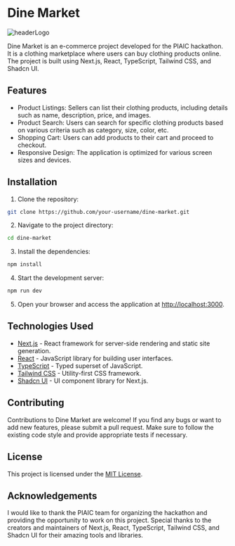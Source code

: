 # Dine Market

![headerLogo](https://github.com/MasabBinZia/Hackthon-01-web-Ecommerce-web/assets/94193065/da349a23-2908-4901-99c1-2b1ab0ab0941)


Dine Market is an e-commerce project developed for the PIAIC hackathon. It is a clothing marketplace where users can buy clothing products online. The project is built using Next.js, React, TypeScript, Tailwind CSS, and Shadcn UI.

## Features

- Product Listings: Sellers can list their clothing products, including details such as name, description, price, and images.
- Product Search: Users can search for specific clothing products based on various criteria such as category, size, color, etc.
- Shopping Cart: Users can add products to their cart and proceed to checkout.
- Responsive Design: The application is optimized for various screen sizes and devices.

## Installation

1. Clone the repository:

```bash
git clone https://github.com/your-username/dine-market.git
```

2. Navigate to the project directory:

```bash
cd dine-market
```

3. Install the dependencies:

```bash
npm install
```

4. Start the development server:

```bash
npm run dev
```

5. Open your browser and access the application at [http://localhost:3000](http://localhost:3000).

## Technologies Used

- [Next.js](https://nextjs.org) - React framework for server-side rendering and static site generation.
- [React](https://reactjs.org) - JavaScript library for building user interfaces.
- [TypeScript](https://www.typescriptlang.org) - Typed superset of JavaScript.
- [Tailwind CSS](https://tailwindcss.com) - Utility-first CSS framework.
- [Shadcn UI](https://shadcn-ui.com) - UI component library for Next.js.


## Contributing

Contributions to Dine Market are welcome! If you find any bugs or want to add new features, please submit a pull request. Make sure to follow the existing code style and provide appropriate tests if necessary.

## License

This project is licensed under the [MIT License](https://opensource.org/licenses/MIT).

## Acknowledgements

I would like to thank the PIAIC team for organizing the hackathon and providing the opportunity to work on this project. Special thanks to the creators and maintainers of Next.js, React, TypeScript, Tailwind CSS, and Shadcn UI for their amazing tools and libraries.
